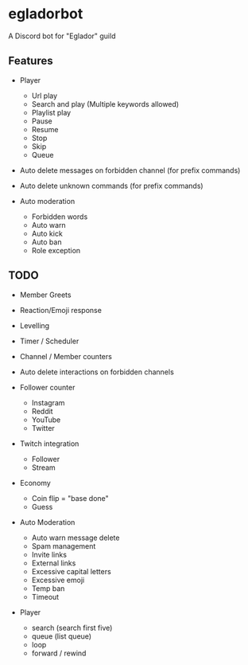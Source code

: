 egladorbot
==========

A Discord bot for "Eglador" guild

## Features

- Player
    
    - Url play
    - Search and play (Multiple keywords allowed)
    - Playlist play
    - Pause
    - Resume
    - Stop
    - Skip
    - Queue
    

- Auto delete messages on forbidden channel (for prefix commands)
- Auto delete unknown commands (for prefix commands)


- Auto moderation

    - Forbidden words
    - Auto warn
    - Auto kick
    - Auto ban
    - Role exception


## TODO

  - Member Greets
  - Reaction/Emoji response
  - Levelling
  - Timer / Scheduler
  - Channel / Member counters
  - Auto delete interactions on forbidden channels

  - Follower counter
     - Instagram
     - Reddit
     - YouTube
     - Twitter

  
  - Twitch integration
     - Follower
     - Stream

  
- Economy
     - Coin flip = "base done"
     - Guess


- Auto Moderation
  - Auto warn message delete
  - Spam management
  - Invite links
  - External links
  - Excessive capital letters
  - Excessive emoji
  - Temp ban 
  - Timeout 


- Player
  - search (search first five)
  - queue (list queue)
  - loop
  - forward / rewind

